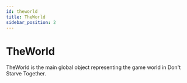 ```yaml
---
id: theworld
title: TheWorld
sidebar_position: 2
---
```


# TheWorld

TheWorld is the main global object representing the game world in Don't Starve Together. 